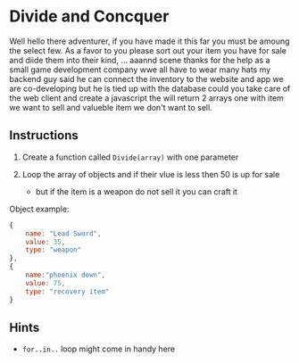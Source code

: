 # Divide and Concquer

Well hello there adventurer, if you have made it this far you must be amoung the select few. As a favor to you please sort out your item you have for sale and diide them into their kind, ... aaannd scene thanks for the help as a small game development company wwe all have to wear many hats my backend guy said he can connect the inventory to the website and app we are co-developing but he is tied up with the database could you take care of the web client and create a javascript the will return 2 arrays one with item we want to sell and valueble item we don't want to sell.


## Instructions

1. Create a function called `Divide(array)` with one parameter

1. Loop the array of objects and if their vlue is less then 50 is up for sale
    - but if the item is a weapon do not sell it you can craft it

Object example:
```javascript
{
    name: "Lead Sword",
    value: 35,
    type: "weapon"
},
{
    name:"phoenix down",
    value: 75,
    type: "recovery item"
}
```

## Hints

- `for..in..` loop might come in handy here